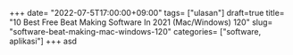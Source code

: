 +++
date= "2022-07-5T17:00:00+09:00"
tags= ["ulasan"]
draft=true
title= "10 Best Free Beat Making Software In 2021 (Mac/Windows)        120"
slug= "software-beat-making-mac-windows-120"
categories= ["software, aplikasi"]
+++
asd
